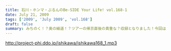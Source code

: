 ```yaml
---
title: 石川・ホンマ・ぶるんのBe-SIDE Your Life! vol.168-1
date: July 21, 2009
tags: ['2009', 'July 2009', 'vol.168']
draft: false
summary: みちのく！？奥の細道！？ツアーの帰京直後の貴重な？収録となりました！今回は、帰ってきた勢いそのままでの収録で、久々の４本配信となります！最後まで是非！NAMAE
---
```


http://project-phi.ddo.jp/ishikawa/ishikawa168_1.mp3
